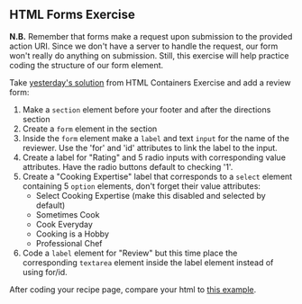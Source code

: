 ## HTML Forms Exercise

**N.B.** Remember that forms make a request upon submission to the provided action URI. Since we don't have a server to handle the request, our form won't really do anything on submission. Still, this exercise will help practice coding the structure of our form element.

Take [yesterday's solution][prev-solution] from HTML Containers Exercise and add a review form:

1. Make a `section` element before your footer and after the directions section
2. Create a `form` element in the section
2. Inside the `form` element make a `label` and text `input` for the name of the reviewer. Use the 'for' and 'id' attributes to link the label to the input.
3. Create a label for "Rating" and 5 radio inputs with corresponding value attributes. Have the radio buttons default to checking '1'.
4. Create a "Cooking Expertise" label that corresponds to a `select` element containing 5 `option` elements, don't forget their value attributes:
    - Select Cooking Expertise (make this disabled and selected by default)
    - Sometimes Cook
    - Cook Everyday
    - Cooking is a Hobby
    - Professional Chef
5. Code a `label` element for "Review" but this time place the corresponding `textarea` element inside the label element instead of using for/id.

After coding your recipe page, compare your html to [this example][solution].

[solution]: ./solution.html
[prev-solution]: ../html-containers/solution.html?raw=true
